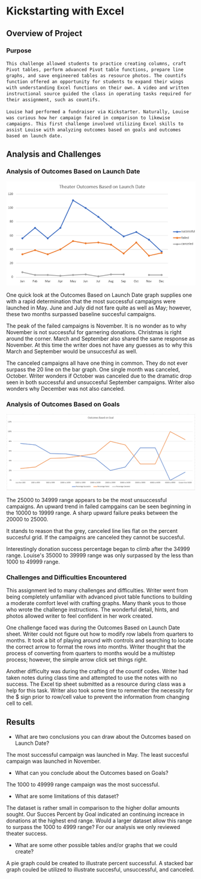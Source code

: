 # Kickstarting with Excel

## Overview of Project
    

### Purpose
    This challenge allowed students to practice creating columns, craft Pivot tables, perform advanced Pivot table functions, prepare line graphs, and save engineered tables as resource photos. The countifs function offered an opportunity for students to expand their wings with understanding Excel functions on their own. A video and written instructional source guided the class in operating tasks required for their assignment, such as countifs. 

    Louise had performed a fundraiser via Kickstarter. Naturally, Louise was curious how her campaign faired in comparison to likewise campaigns. This first challenge involved utilizing Excel skills to assist Louise with analyzing outcomes based on goals and outcomes based on launch date. 

## Analysis and Challenges

### Analysis of Outcomes Based on Launch Date
   ![This is an image](https://github.com/Nicole6278/kickstarter-analysis/blob/main/Resources/Outcomes_based_on_Launch_Date.png)

   One quick look at the Outcomes Based on Launch Date graph supplies one with a rapid determination that the most successful campaigns were launched in May. June and July did not fare quite as well as May; however, these two months surpassed baseline succesful campaigns. 

   The peak of the failed campaigns is November. It is no wonder as to why November is not successful for garnering donations. Christmas is right around the corner. March and September also shared the same response as November. At this time the writer does not have any guesses as to why this March and September would be unsuccesful as well.

   The canceled campaigns all have one thing in common. They do not ever surpass the 20 line on the bar graph. One single month was canceled, October. Writer wonders if October was canceled due to the dramatic drop seen in both successful and unsuccesful September campaigns. Writer also wonders why December was not also canceled. 

### Analysis of Outcomes Based on Goals
![This is an image](https://github.com/Nicole6278/kickstarter-analysis/blob/main/Resources/Outcomes_Based_on_Goals.png)
    
The 25000 to 34999 range appears to be the most unsuccessful campaigns. An upward trend in failed campgains can be seen beginning in the 10000 to 19999 range. A sharp upward failure peaks between the 20000 to 25000.

It stands to reason that the grey, canceled line lies flat on the percent succesful grid. If the campaigns are canceled they cannot be succesful. 

Interestingly donation success percentage began to climb after the 34999 range. Louise's 35000 to 39999 range was only surpassed by the less than 1000 to 49999 range. 

### Challenges and Difficulties Encountered

This assignment led to many challenges and difficulties. Writer went from being completely unfamiliar with advanced pivot table functions to building a moderate comfort level with crafting graphs. Many thank yous to those who wrote the challenge instructions. The wonderful detail, hints, and photos allowed writer to feel confident in her work created.

One challenge faced was during the Outcomes Based on Launch Date sheet. Writer could not figure out how to modify row labels from quarters to months. It took a bit of playing around with controls and searching to locate the correct arrow to format the rows into months. Writer thought that the process of converting from quarters to months would be a multistep process; however, the simple arrow click set things right.

Another difficulty was during the crafting of the countif codes. Writer had taken notes during class time and attempted to use the notes with no success. The Excel tip sheet submitted as a resource during class was a help for this task. Writer also took some time to remember the necessity for the $ sign prior to row/cell value to prevent the information from changing cell to cell. 



## Results

- What are two conclusions you can draw about the Outcomes based on Launch Date?

The most successful campaign was launched in May.
The least succesful campaign was launched in November.


- What can you conclude about the Outcomes based on Goals?

The 1000 to 49999 range campaign was the most successful.


- What are some limitations of this dataset?

The dataset is rather small in comparison to the higher dollar amounts sought. Our Succes Percent by Goal indicated an continuing increace in donations at the highest end range. Would a larger dataset allow this range to surpass the 1000 to 4999 range? 
For our analysis we only reviewed theater success. 

- What are some other possible tables and/or graphs that we could create?

A pie graph could be created to illustrate percent successful.
A stacked bar graph couled be utilized to illustrate succesful, unsuccessful, and canceled.